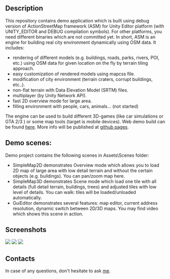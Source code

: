 <h2>Description</h2>

<p>This repository contains demo application which is built using debug version of ActionStreetMap framework (ASM) for Unity Editor platform (with UNITY_EDITOR and DEBUG compilation symbols). For other platforms, you need different binaries which are not committed yet. In short, ASM is an engine for building real city environment dynamically using OSM data. It includes:</p>
<ul>
<li>rendering of different models (e.g. buildings, roads, parks, rivers, POI, etc.) using OSM data for given location on the fly by terrain tiling approach.</li>
<li>easy customization of rendered models using mapcss file.</li>
<li>modification of city environment (terrain craters, corrupt buildings, etc..).</li>
<li>non-flat terrain with Data Elevation Model (SRTM) files.</li>
<li>multiplayer (by Unity Network API).</li>
<li>fast 2D overview mode for large area.</li>
<li>filling environment with people, cars, animals... (not started)</li>
</ul>
<p>The engine can be used to build different 3D-games (like car simulations or GTA 2/3 ) or some map tools (target is mobile devices). Web demo build can be found <a href="http://actionstreetmap.github.io/demo/demo_list.html">here</a>. More info will be published at <a href="http://actionstreetmap.github.io/demo/">github pages</a>.</p>

<h2>Demo scenes:</h2>
Demo project contains the following scenes in Assets\Scenes folder:
<ul>
<li>SimpleMap2D demonstrates Overview mode which allows you to load 2D map of large area with low detail terrain and without the certain objects (e.g. buildings). You can pan/zoom map here. </li>
<li>SimpleMap3D demonstrates Scene mode which load one tile with all details (full detail terrain, buildings, trees) and adjusted tiles with low level of details. You can walk: tiles will be loaded/unloaded automatically. </li>
<li>GuiEditor demonstrates several features: map editor, current address resolution, dynamic switch between 2D/3D maps. You may find video which shows this scene in action. </li>
</ul>

<h2>Screenshots</h2>
<img src="http://actionstreetmap.github.io/demo/images/current/FlatShading_1.png"/>
<img src="http://actionstreetmap.github.io/demo/images/current/FlatShading_2.png"/>

<img src="http://actionstreetmap.github.io/demo/images/current/Overview2D_1.png"/>

<h2>Contacts</h2>
In case of any questions, don't hesitate to ask <a href=mailto:actionstreetmap@gmail.com">me</a>.

	